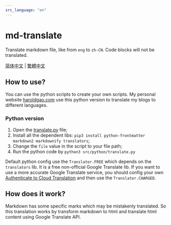 ```yaml
---
src_language: "en"
---
```


# md-translate

Translate markdown file, like from `eng` to `zh-CN`. Code blocks will not be translated.

[简体中文](README.zh-cn.md) | [繁體中文](README.zh-tw.md)

## How to use?

You can use the python scripts to create your own scripts. My personal website [haroldgao.com](https://haroldgao.com) use this python version to translate my blogs to different languages.

### Python version

1. Open the [translate.py](src/python/translate.py) file;
2. Install all the dependent libs: `pip3 install python-frontmatter markdown2 markdownify translators`;
3. Change the `file` value in the script to your file path;
4. Run the python code by `python3 src/python/translate.py`

Default python config use the `Translator.FREE` which depends on the `translators` lib. It is a free non-official Google Translate lib. If you want to use a more accurate Google Translate service, you should config your own [Authenticate to Cloud Translation](https://cloud.google.com/translate/docs/authentication) and then use the `Translator.CHARGED`.


## How does it work?

Markdown has some specific marks which may be mistakenly translated. So this translation works by transform markdown to html and translate html content using Google Translate API.
